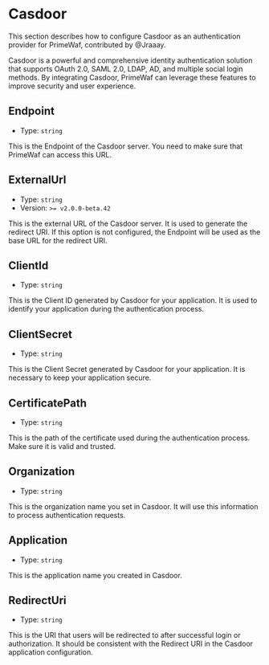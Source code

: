 # Casdoor
This section describes how to configure Casdoor as an authentication provider for PrimeWaf, contributed by @Jraaay.

Casdoor is a powerful and comprehensive identity authentication solution that supports OAuth 2.0, SAML 2.0, LDAP, AD, and multiple social login methods.
By integrating Casdoor, PrimeWaf can leverage these features to improve security and user experience.

## Endpoint
- Type: `string`

This is the Endpoint of the Casdoor server. You need to make sure that PrimeWaf can access this URL.

## ExternalUrl
- Type: `string`
- Version: `>= v2.0.0-beta.42`

This is the external URL of the Casdoor server. It is used to generate the redirect URI.
If this option is not configured, the Endpoint will be used as the base URL for the redirect URI.

## ClientId
- Type: `string`

This is the Client ID generated by Casdoor for your application.
It is used to identify your application during the authentication process.

## ClientSecret
- Type: `string`

This is the Client Secret generated by Casdoor for your application.
It is necessary to keep your application secure.

## CertificatePath
- Type: `string`

This is the path of the certificate used during the authentication process.
Make sure it is valid and trusted.

## Organization
- Type: `string`

This is the organization name you set in Casdoor.
It will use this information to process authentication requests.

## Application
- Type: `string`

This is the application name you created in Casdoor.

## RedirectUri
- Type: `string`

This is the URI that users will be redirected to after successful login or authorization.
It should be consistent with the Redirect URI in the Casdoor application configuration.
